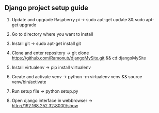 ## Django project setup guide

1. Update and upgrade Raspberry pi
-> sudo apt-get update && sudo apt-get upgrade

2. Go to directory where you want to install

3. Install git
-> sudo apt-get install git

4. Clone and enter repository
-> git clone https://github.com/Ramonub/djangoMySite.git && cd djangoMySite

5. Install virtualenv
-> pip install virtualenv

6. Create and activate venv
-> python -m virtualenv venv && source venv/bin/activate

7. Run setup file
-> python setup.py

8. Open django interface in webbrowser
-> http://192.168.252.32:8000/show
